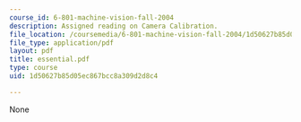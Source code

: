 ```yaml
---
course_id: 6-801-machine-vision-fall-2004
description: Assigned reading on Camera Calibration.
file_location: /coursemedia/6-801-machine-vision-fall-2004/1d50627b85d05ec867bcc8a309d2d8c4_essential.pdf
file_type: application/pdf
layout: pdf
title: essential.pdf
type: course
uid: 1d50627b85d05ec867bcc8a309d2d8c4

---
```

None